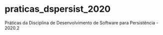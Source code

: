 # praticas_dspersist_2020
Práticas da Disciplina de Desenvolvimento de Software para Persistência - 2020.2
